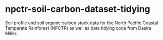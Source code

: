 # npctr-soil-carbon-dataset-tidying
Soil profile and soil organic carbon stock data for the North Pacific Coastal Temperate Rainforest (NPCTR) as well as data tidying code from Desira Miller.
